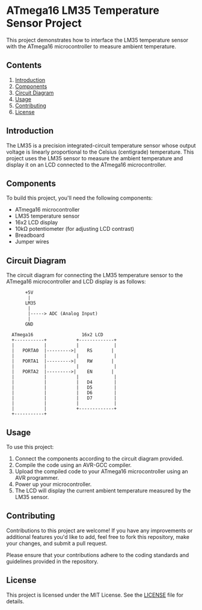 # ATmega16 LM35 Temperature Sensor Project

This project demonstrates how to interface the LM35 temperature sensor with the ATmega16 microcontroller to measure ambient temperature.

## Contents

1. [Introduction](#introduction)
2. [Components](#components)
3. [Circuit Diagram](#circuit-diagram)
4. [Usage](#usage)
5. [Contributing](#contributing)
6. [License](#license)

## Introduction

The LM35 is a precision integrated-circuit temperature sensor whose output voltage is linearly proportional to the Celsius (centigrade) temperature. This project uses the LM35 sensor to measure the ambient temperature and display it on an LCD connected to the ATmega16 microcontroller.

## Components

To build this project, you'll need the following components:

- ATmega16 microcontroller
- LM35 temperature sensor
- 16x2 LCD display
- 10kΩ potentiometer (for adjusting LCD contrast)
- Breadboard
- Jumper wires

## Circuit Diagram

The circuit diagram for connecting the LM35 temperature sensor to the ATmega16 microcontroller and LCD display is as follows:

```
       +5V
        |
       LM35
        |
        |-----> ADC (Analog Input)
        |
       GND

  ATmega16                  16x2 LCD
  +-----------+           +-------------+
  |           |           |             |
  |   PORTA0  |--------->|    RS       |
  |           |           |             |
  |   PORTA1  |--------->|    RW       |
  |           |           |             |
  |   PORTA2  |--------->|    EN       |
  |           |           |             |
  |           |           |   D4        |
  |           |           |   D5        |
  |           |           |   D6        |
  |           |           |   D7        |
  |           |           |             |
  |           |           +-------------+
  +-----------+
```

## Usage

To use this project:

1. Connect the components according to the circuit diagram provided.
2. Compile the code using an AVR-GCC compiler.
3. Upload the compiled code to your ATmega16 microcontroller using an AVR programmer.
4. Power up your microcontroller.
5. The LCD will display the current ambient temperature measured by the LM35 sensor.

## Contributing

Contributions to this project are welcome! If you have any improvements or additional features you'd like to add, feel free to fork this repository, make your changes, and submit a pull request.

Please ensure that your contributions adhere to the coding standards and guidelines provided in the repository.

## License

This project is licensed under the MIT License. See the [LICENSE](../LICENSE) file for details.
